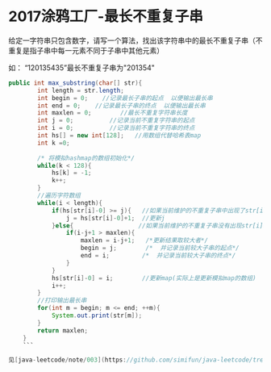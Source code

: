 # 2017涂鸦工厂-最长不重复子串

给定一字符串只包含数字，请写一个算法，找出该字符串中的最长不重复子串（不重复是指子串中每一元素不同于子串中其他元素）

如： “120135435”最长不重复子串为"201354"

```java
public int max_substring(char[] str){  
        int length = str.length;  
        int begin = 0;    //记录最长子串的起点  以便输出最长串  
        int end = 0;    //记录最长子串的终点  以便输出最长串  
        int maxlen = 0;        //最长不重复字符串长度  
        int j = 0;          //记录当前不重复字符串的起点  
        int i = 0;          //记录当前不重复字符串的终点  
        int hs[] = new int[128];   //用数组代替哈希表map  
        int k =0;  
          
        /* 将模拟hashmap的数组初始化*/  
        while(k < 128){  
            hs[k] = -1;  
            k++;  
        }  
        //遍历字符数组  
        while(i < length){       
            if(hs[str[i]-0] >= j){   //如果当前维护的不重复子串中出现了str[i]  
                j = hs[str[i]-0]+1;  //更新j  
            }else{                  //如果当前维护的不重复子串没有出现str[i]  
                if(i-j+1 > maxlen){  
                    maxlen = i-j+1;   /*更新结果取较大者*/  
                    begin = j;        /*  并记录当前较大子串的起点*/  
                    end = i;         /*  并记录当前较大子串的终点*/  
                }  
            }  
            hs[str[i]-0] = i;        //更新map(实际上是更新模拟map的数组)  
            i++;  
        }  
        //打印输出最长串  
        for(int m = begin; m <= end; ++m){  
            System.out.print(str[m]);  
        }  
        return maxlen;  
    }  
    ```

见[java-leetcode/note/003](https://github.com/simifun/java-leetcode/tree/master/leetcode/note/003)


